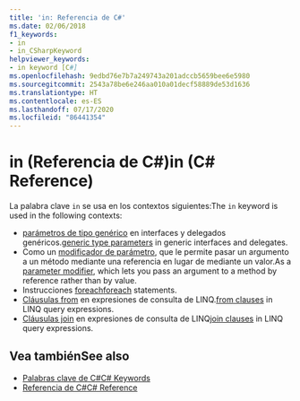 ```yaml
---
title: 'in: Referencia de C#'
ms.date: 02/06/2018
f1_keywords:
- in
- in_CSharpKeyword
helpviewer_keywords:
- in keyword [C#]
ms.openlocfilehash: 9edbd76e7b7a249743a201adccb5659bee6e5980
ms.sourcegitcommit: 2543a78be6e246aa010a01decf58889de53d1636
ms.translationtype: HT
ms.contentlocale: es-ES
ms.lasthandoff: 07/17/2020
ms.locfileid: "86441354"
---
```

# <a name="in-c-reference"></a><span data-ttu-id="1d4ea-102">in (Referencia de C#)</span><span class="sxs-lookup"><span data-stu-id="1d4ea-102">in (C# Reference)</span></span>

<span data-ttu-id="1d4ea-103">La palabra clave `in` se usa en los contextos siguientes:</span><span class="sxs-lookup"><span data-stu-id="1d4ea-103">The `in` keyword is used in the following contexts:</span></span>  
  
- <span data-ttu-id="1d4ea-104">[parámetros de tipo genérico](in-generic-modifier.md) en interfaces y delegados genéricos.</span><span class="sxs-lookup"><span data-stu-id="1d4ea-104">[generic type parameters](in-generic-modifier.md) in generic interfaces and delegates.</span></span>
- <span data-ttu-id="1d4ea-105">Como un [modificador de parámetro](in-parameter-modifier.md), que le permite pasar un argumento a un método mediante una referencia en lugar de mediante un valor.</span><span class="sxs-lookup"><span data-stu-id="1d4ea-105">As a [parameter modifier](in-parameter-modifier.md), which lets you pass an argument to a method by reference rather than by value.</span></span>
- <span data-ttu-id="1d4ea-106">Instrucciones [foreach](foreach-in.md)</span><span class="sxs-lookup"><span data-stu-id="1d4ea-106">[foreach](foreach-in.md) statements.</span></span>
- <span data-ttu-id="1d4ea-107">[Cláusulas from](from-clause.md) en expresiones de consulta de LINQ.</span><span class="sxs-lookup"><span data-stu-id="1d4ea-107">[from clauses](from-clause.md) in LINQ query expressions.</span></span>
- <span data-ttu-id="1d4ea-108">[Cláusulas join](join-clause.md) en expresiones de consulta de LINQ</span><span class="sxs-lookup"><span data-stu-id="1d4ea-108">[join clauses](join-clause.md) in LINQ query expressions.</span></span>
  
## <a name="see-also"></a><span data-ttu-id="1d4ea-109">Vea también</span><span class="sxs-lookup"><span data-stu-id="1d4ea-109">See also</span></span>

- [<span data-ttu-id="1d4ea-110">Palabras clave de C#</span><span class="sxs-lookup"><span data-stu-id="1d4ea-110">C# Keywords</span></span>](index.md)
- [<span data-ttu-id="1d4ea-111">Referencia de C#</span><span class="sxs-lookup"><span data-stu-id="1d4ea-111">C# Reference</span></span>](../index.md)
